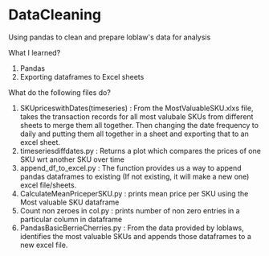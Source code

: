 # DataCleaning
Using pandas to clean and prepare loblaw's data for analysis

What I learned?
1) Pandas
2) Exporting dataframes to Excel sheets

What do the following files do?
1) SKUpriceswithDates(timeseries) : From the MostValuableSKU.xlxs file, takes the transaction records for all most valubale SKUs from different sheets to merge them all together. Then changing the date frequency to daily and putting them all together in a sheet and exporting that to an excel sheet.
2) timeseriesdiffdates.py : Returns a plot which compares the prices of one SKU wrt another SKU over time
3) append_df_to_excel.py : The function provides us a way to append pandas dataframes to existing (If not existing, it will make a new one) excel file/sheets.
4) CalculateMeanPriceperSKU.py : prints mean price per SKU using the Most valuable SKU dataframe
5) Count non zeroes in col.py : prints number of non zero entries in a particular column in dataframe
7) PandasBasicBerrieCherries.py : From the data provided by loblaws, identifies the most valuable SKUs and appends those dataframes to a new excel file.
